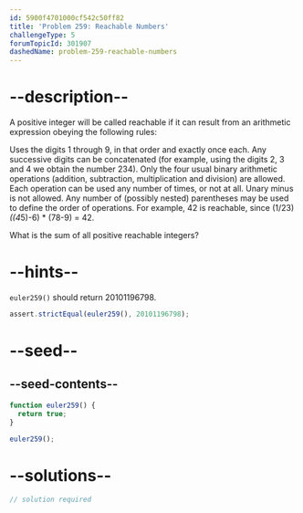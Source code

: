 ```yaml
---
id: 5900f4701000cf542c50ff82
title: 'Problem 259: Reachable Numbers'
challengeType: 5
forumTopicId: 301907
dashedName: problem-259-reachable-numbers
---
```


# --description--

A positive integer will be called reachable if it can result from an arithmetic expression obeying the following rules:

Uses the digits 1 through 9, in that order and exactly once each. Any successive digits can be concatenated (for example, using the digits 2, 3 and 4 we obtain the number 234). Only the four usual binary arithmetic operations (addition, subtraction, multiplication and division) are allowed. Each operation can be used any number of times, or not at all. Unary minus is not allowed. Any number of (possibly nested) parentheses may be used to define the order of operations. For example, 42 is reachable, since (1/23) *((4*5)-6) \* (78-9) = 42.

What is the sum of all positive reachable integers?

# --hints--

`euler259()` should return 20101196798.

```js
assert.strictEqual(euler259(), 20101196798);
```

# --seed--

## --seed-contents--

```js
function euler259() {
  return true;
}

euler259();
```

# --solutions--

```js
// solution required
```
